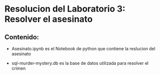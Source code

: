 # Resolucion del Laboratorio 3: Resolver el asesinato

## Contenido:

- Asesinato.ipynb es el Notebook de python que contiene la reslucion del asesinato

- sql-murder-mystery.db es la base de datos utilizada para resolver el crimen
